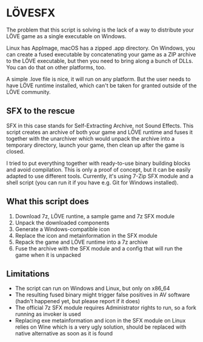 # LÖVESFX

The problem that this script is solving is the lack of a way to distribute your LÖVE game as a single executable on Windows.

Linux has AppImage, macOS has a zipped .app directory. On Windows, you can create a fused executable by concatenating your game as a ZIP archive to the LÖVE executable, but then you need to bring along a bunch of DLLs. You can do that on other platforms, too.

A simple .love file is nice, it will run on any platform. But the user needs to have LÖVE runtime installed, which can't be taken for granted outside of the LÖVE community.

## SFX to the rescue

SFX in this case stands for Self-Extracting Archive, not Sound Effects. This script creates an archive of both your game and LÖVE runtime and fuses it together with the unarchiver which would unpack the archive into a temporary directory, launch your game, then clean up after the game is closed.

I tried to put everything together with ready-to-use binary building blocks and avoid compilation. This is only a proof of concept, but it can be easily adapted to use different tools. Currently, it's using 7-Zip SFX module and a shell script (you can run it if you have e.g. Git for Windows installed).

## What this script does

1. Download 7z, LÖVE runtine, a sample game and 7z SFX module
2. Unpack the downloaded components
3. Generate a Windows-compatible icon
4. Replace the icon and metainformation in the SFX module
5. Repack the game and LÖVE runtime into a 7z archive
6. Fuse the archive with the SFX module and a config that will run the game when it is unpacked

## Limitations

- The script can run on Windows and Linux, but only on x86_64
- The resulting fused binary might trigger false positives in AV software (hadn't happened yet, but please report if it does)
- The official 7z SFX module requires Administrator rights to run, so a fork running as invoker is used
- Replacing exe metainformation and icon in the SFX module on Linux relies on Wine which is a very ugly solution, should be replaced with native alternative as soon as it is found
